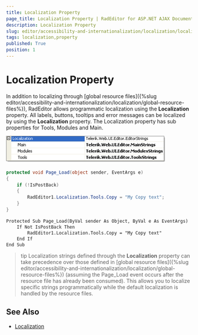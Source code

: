 ```yaml
---
title: Localization Property
page_title: Localization Property | RadEditor for ASP.NET AJAX Documentation
description: Localization Property
slug: editor/accessibility-and-internationalization/localization/localization-property
tags: localization,property
published: True
position: 1
---
```


# Localization Property

In addition to localizing through [global resource files]({%slug editor/accessibility-and-internationalization/localization/global-resource-files%}), RadEditor allows programmatic localization using the **Localization** property. All labels, buttons, tooltips and error messages can be localized by using the **Localization** property. The Localization property has sub properties for Tools, Modules and Main.

![](images/editor-localization007.png)

````C#
protected void Page_Load(object sender, EventArgs e)
{
	if (!IsPostBack)
	{
		RadEditor1.Localization.Tools.Copy = "My Copy text";
	}
} 
````
````VB
Protected Sub Page_Load(ByVal sender As Object, ByVal e As EventArgs)
	If Not IsPostBack Then
		RadEditor1.Localization.Tools.Copy = "My Copy text"
	End If
End Sub
````


>tip Localization strings defined through the **Localization** property can take precedence over those defined in [global resource files]({%slug editor/accessibility-and-internationalization/localization/global-resource-files%}) (assuming the Page_Load event occurs after the resource file has already been consumed). This allows you to localize specific strings programmatically while the default localization is handled by the resource files.

## See Also

 * [Localization](http://demos.telerik.com/aspnet/prometheus/Editor/Examples/Localization/DefaultCS.aspx)
